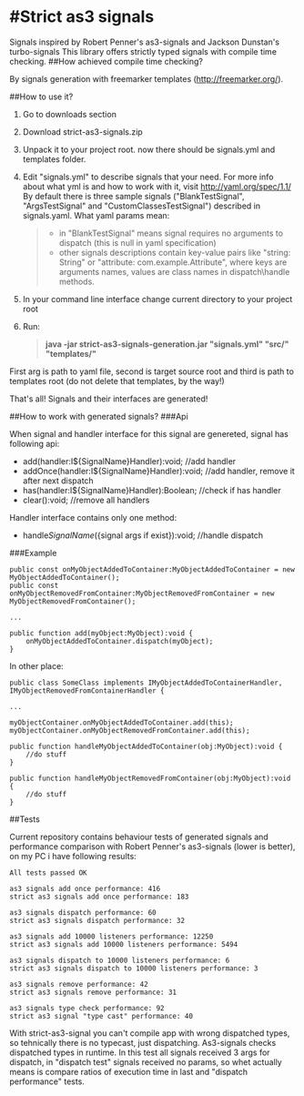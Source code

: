 #Strict as3 signals
==================

Signals inspired by Robert Penner's as3-signals and Jackson Dunstan's turbo-signals
This library offers strictly typed signals with compile time checking.
##How achieved compile time checking?

By signals generation with freemarker templates (http://freemarker.org/).

##How to use it?

1. Go to downloads section
2. Download strict-as3-signals.zip
3. Unpack it to your project root. now there should be signals.yml and templates folder.
4. Edit "signals.yml" to describe signals that your need. 
For more info about what yml is and how to work with it, visit http://yaml.org/spec/1.1/ 
By default there is three sample signals ("BlankTestSignal", "ArgsTestSignal" and "CustomClassesTestSignal") described in signals.yaml. What yaml params mean:

    > - in "BlankTestSignal" means signal requires no arguments to dispatch (this is null in yaml specification)
    > - other signals descriptions contain key-value pairs like "string: String" or "attribute: com.example.Attribute", where keys are arguments names, values are class names in dispatch\handle methods.

5. In your command line interface change current directory to your project root 
6. Run:

    >    **java -jar strict-as3-signals-generation.jar "signals.yml" "src/" "templates/"**

First arg is path to yaml file, second is target source root and third is path to templates root (do not delete that templates, by the way!)

That's all! Signals and their interfaces are generated!

##How to work with generated signals? 
###Api

When signal and handler interface for this signal are genereted, signal has following api:

- add(handler:I${SignalName}Handler):void; //add handler
- addOnce(handler:I${SignalName}Handler):void; //add handler, remove it after next dispatch
- has(handler:I${SignalName}Handler):Boolean; //check if has handler
- clear():void; //remove all handlers

Handler interface contains only one method:

- handle${SignalName}(${signal args if exist}):void; //handle dispatch

###Example

    public const onMyObjectAddedToContainer:MyObjectAddedToContainer = new MyObjectAddedToContainer();
    public const onMyObjectRemovedFromContainer:MyObjectRemovedFromContainer = new MyObjectRemovedFromContainer();
    
    ...
    
    public function add(myObject:MyObject):void {
        onMyObjectAddedToContainer.dispatch(myObject);
    }
    
In other place:

    public class SomeClass implements IMyObjectAddedToContainerHandler, IMyObjectRemovedFromContainerHandler {
    
    ...
    
    myObjectContainer.onMyObjectAddedToContainer.add(this);
    myObjectContainer.onMyObjectRemovedFromContainer.add(this);
    
    public function handleMyObjectAddedToContainer(obj:MyObject):void {
        //do stuff
    }
    
    public function handleMyObjectRemovedFromContainer(obj:MyObject):void {
        //do stuff
    }

##Tests
    
Current repository contains behaviour tests of generated signals and performance comparison with Robert Penner's as3-signals (lower is better), on my PC i have following results:

    All tests passed OK

    as3 signals add once performance: 416
    strict as3 signals add once performance: 183

    as3 signals dispatch performance: 60
    strict as3 signals dispatch performance: 32

    as3 signals add 10000 listeners performance: 12250
    strict as3 signals add 10000 listeners performance: 5494

    as3 signals dispatch to 10000 listeners performance: 6
    strict as3 signals dispatch to 10000 listeners performance: 3

    as3 signals remove performance: 42
    strict as3 signals remove performance: 31

    as3 signals type check performance: 92
    strict as3 signal "type cast" performance: 40
    
With strict-as3-signal you can't compile app with wrong dispatched types, so tehnically there is no typecast, just dispatching. As3-signals checks dispatched types in runtime. In this test all signals received 3 args for dispatch, in "dispatch test" signals received no params, so whet actually means is compare ratios of execution time in last and "dispatch performance" tests.
